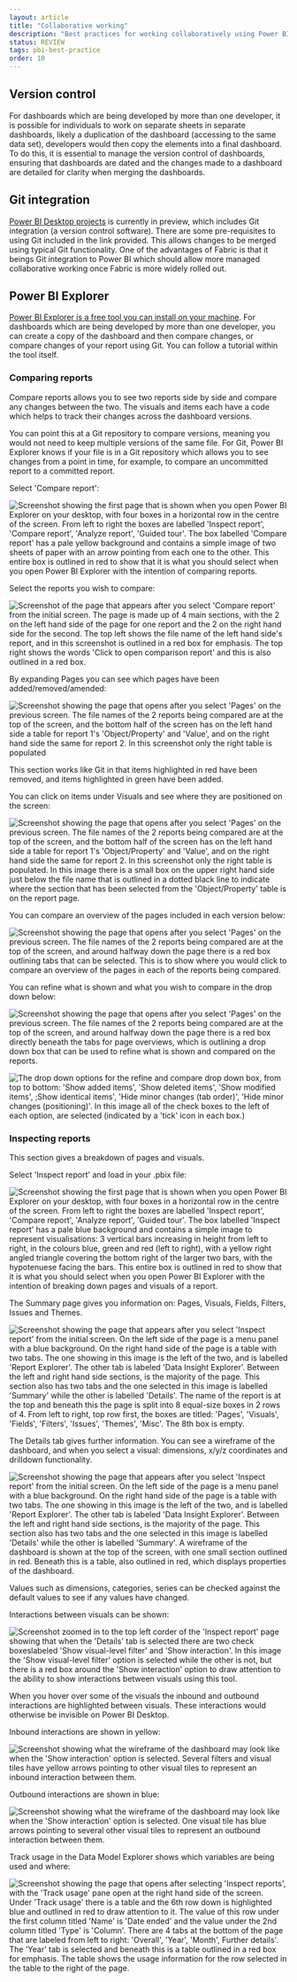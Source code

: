 ```yaml
---
layout: article
title: "Collaborative working"
description: "Best practices for working collaboratively using Power BI"
status: REVIEW
tags: pbi-best-practice
order: 10
---
```

## Version control  
  
For dashboards which are being developed by more than one developer, it is possible for individuals to work on separate sheets in separate dashboards, likely a duplication of the dashboard (accessing to the same data set), developers would then copy the elements into a final dashboard. To do this, it is essential to manage the version control of dashboards, ensuring that dashboards are dated and the changes made to a dashboard are detailed for clarity when merging the dashboards.  
  
## Git integration  
  
[Power BI Desktop projects][link1] is currently in preview, which includes Git integration (a version control software). There are some pre-requisites to using Git included in the link provided. This allows changes to be merged using typical Git functionality. One of the advantages of Fabric is that it beings Git integration to Power BI which should allow more managed collaborative working once Fabric is more widely rolled out.  
  
## Power BI Explorer  
  
[Power BI Explorer is a free tool you can install on your machine][link2]. For dashboards which are being developed by more than one developer, you can create a copy of the dashboard and then compare changes, or compare changes of your report using Git. You can follow a tutorial within the tool itself.  
  
### Comparing reports  
  
Compare reports allows you to see two reports side by side and compare any changes between the two. The visuals and items each have a code which helps to track their changes across the dashboard versions.  
  
You can point this at a Git repository to compare versions, meaning you would not need to keep multiple versions of the same file. For Git, Power BI Explorer knows if your file is in a Git repository which allows you to see changes from a point in time, for example, to compare an uncommitted report to a committed report.  
  
Select 'Compare report':  
  
![Screenshot showing the first page that is shown when you open Power BI Explorer on your desktop, with four boxes in a horizontal row in the centre of the screen. From left to right the boxes are labelled 'Inspect report', 'Compare report', 'Analyze report', 'Guided tour'. The box labelled 'Compare report' has a pale yellow background and contains a simple image of two sheets of paper with an arrow pointing from each one to the other. This entire box is outlined in red to show that it is what you should select when you open Power BI Explorer with the intention of comparing reports.](../images/pbi-explorer1.png)  
  
Select the reports you wish to compare:  
  
![Screenshot of the page that appears after you select 'Compare report' from the initial screen. The page is made up of 4 main sections, with the 2 on the left hand side of the page for one report and the 2 on the right hand side for the second. The top left shows the file name of the left hand side's report, and in this screenshot is outlined in a red box for emphasis. The top right shows the words 'Click to open comparison report' and this is also outlined in a red box.](../images/pbi-explorer2.png)  
  
By expanding Pages you can see which pages have been added/removed/amended:  
  
![Screenshot showing the page that opens after you select 'Pages' on the previous screen. The file names of the 2 reports being compared are at the top of the screen, and the bottom half of the screen has on the left hand side a table for report 1's 'Object/Property' and 'Value', and on the right hand side the same for report 2. In this screenshot only the right table is populated](../images/pbi-explorer3.png)  
  
This section works like Git in that items highlighted in red have been removed, and items highlighted in green have been added.  
  
You can click on items under Visuals and see where they are positioned on the screen:  

![Screenshot showing the page that opens after you select 'Pages' on the previous screen. The file names of the 2 reports being compared are at the top of the screen, and the bottom half of the screen has on the left hand side a table for report 1's 'Object/Property' and 'Value', and on the right hand side the same for report 2. In this screenshot only the right table is populated. In this image there is a small box on the upper right hand side just below the file name that is outlined in a dotted black line to indicate where the section that has been selected from the 'Object/Property' table is on the report page.](../images/pbi-explorer4.png)  
  
You can compare an overview of the pages included in each version below:  
  
![Screenshot showing the page that opens after you select 'Pages' on the previous screen. The file names of the 2 reports being compared are at the top of the screen, and around halfway down the page there is a red box outlining tabs that can be selected. This is to show where you would click to compare an overview of the pages in each of the reports being compared.](../images/pbi-explorer5.png)  
  
You can refine what is shown and what you wish to compare in the drop down below:  
  
![Screenshot showing the page that opens after you select 'Pages' on the previous screen. The file names of the 2 reports being compared are at the top of the screen, and around halfway down the page there is a red box directly beneath the tabs for page overviews, which is outlining a drop down box that can be used to refine what is shown and compared on the reports.](../images/pbi-explorer6.png)  
  
![The drop down options for the refine and compare drop down box, from top to bottom: 'Show added items', 'Show deleted items', 'Show modified items', ;Show identical items', 'Hide minor changes (tab order)', 'Hide minor changes (positioning)'. In this image all of the check boxes to the left of each option, are selected (indicated by a 'tick' icon in each box.)](../images/pbi-explorer7.png)  

### Inspecting reports  
  
This section gives a breakdown of pages and visuals.  
  
Select 'Inspect report' and load in your .pbix file:  
  
![Screenshot showing the first page that is shown when you open Power BI Explorer on your desktop, with four boxes in a horizontal row in the centre of the screen. From left to right the boxes are labelled 'Inspect report', 'Compare report', 'Analyze report', 'Guided tour'. The box labelled 'Inspect report' has a pale blue background and contains a simple image to represent visualisations: 3 vertical bars increasing in height from left to right, in the colours blue, green and red (left to right), with a yellow right angled triangle covering the bottom right of the larger two bars, with the hypotenuese facing the bars. This entire box is outlined in red to show that it is what you should select when you open Power BI Explorer with the intention of breaking down pages and visuals of a report.](../images/pbi-explorer8.png)  
  
The Summary page gives you information on: Pages, Visuals, Fields, Filters, Issues and Themes.  
  
![Screenshot showing the page that appears after you select 'Inspect report' from the initial screen. On the left side of the page is a menu panel with a blue background. On the right hand side of the page is a table with two tabs. The one showing in this image is the left of the two, and is labelled 'Report Explorer'. The other tab is labeled 'Data Insight Explorer'. Between the left and right hand side sections, is the majority of the page. This section also has two tabs and the one selected in this image is labelled 'Summary' while the other is labelled 'Details'. The name of the report is at the top and beneath this the page is split into 8 equal-size boxes in 2 rows of 4. From left to right, top row first, the boxes are titled: 'Pages', 'Visuals', 'Fields', 'Filters', 'Issues', 'Themes', 'Misc'. The 8th box is empty.](../images/pbi-explorer9.png)  
  
The Details tab gives further information. You can see a wireframe of the dashboard, and when you select a visual: dimensions, x/y/z coordinates and drilldown functionality.  
  
![Screenshot showing the page that appears after you select 'Inspect report' from the initial screen. On the left side of the page is a menu panel with a blue background. On the right hand side of the page is a table with two tabs. The one showing in this image is the left of the two, and is labelled 'Report Explorer'. The other tab is labeled 'Data Insight Explorer'. Between the left and right hand side sections, is the majority of the page. This section also has two tabs and the one selected in this image is labelled 'Details' while the other is labelled 'Summary'. A wireframe of the dashboard is shown at the top of the screen, with one small section outlined in red. Beneath this is a table, also outlined in red, which displays properties of the dashboard.](../images/pbi-explorer10.png)  
  
Values such as dimensions, categories, series can be checked against the default values to see if any values have changed.  
  
Interactions between visuals can be shown:  
  
![Screenshot zoomed in to the top left corder of the 'Inspect report' page showing that when the 'Details' tab is selected there are two check boxeslabeled 'Show visual-level filter' and 'Show interaction'. In this image the 'Show visual-level filter' option is selected while the other is not, but there is a red box around the 'Show interaction' option to draw attention to the ability to show interactions between visuals using this tool.](../images/pbi-explorer11.png)  
  
When you hover over some of the visuals the inbound and outbound interactions are highlighted between visuals. These interactions would otherwise be invisible on Power BI Desktop.  
  
Inbound interactions are shown in yellow:  
  
![Screenshot showing what the wireframe of the dashboard may look like when the 'Show interaction' option is selected. Several filters and visual tiles have yellow arrows pointing to other visual tiles to represent an inbound interaction between them.](../images/pbi-explorer12.png)  
  
Outbound interactions are shown in blue:  
  
![Screenshot showing what the wireframe of the dashboard may look like when the 'Show interaction' option is selected. One visual tile has blue arrows pointing to several other visual tiles to represent an outbound interaction between them.](../images/pbi-explorer13.png)  
  
Track usage in the Data Model Explorer shows which variables are being used and where:  
  
![Screenshot showing the page that opens after selecting 'Inspect reports', with the 'Track usage' pane open at the right hand side of the screen. Under 'Track usage' there is a table and the 6th row down is highlighted blue and outlined in red to draw attention to it. The value of this row under the first column titled 'Name' is 'Date ended' and the value under the 2nd column titled 'Type' is 'Column'. There are 4 tabs at the bottom of the page that are labeled from left to right: 'Overall', 'Year', 'Month', Further details'. The 'Year' tab is selected and beneath this is a table outlined in a red box for emphasis. The table shows the usage information for the row selected in the table to the right of the page.](../images/pbi-explorer14.png)

[link1]: https://learn.microsoft.com/en-us/power-bi/developer/projects/projects-git
[link2]: https://www.pbiexplorer.com/